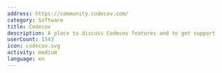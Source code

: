 ```yaml
---
address: https://community.codecov.com/
category: Software
title: Codecov
description: A place to discuss Codecov features and to get support
userCount: 1543
icon: codecov.svg
activity: medium
language: en
---
```

